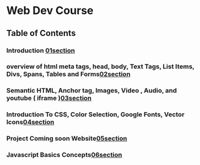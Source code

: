 # Web Dev Course

## Table of Contents

### Introduction [01section](./01section/README.md)

### overview of html meta tags, head, body, Text Tags, List Items, Divs, Spans, Tables and Forms[02section](./02section/README.md)

### Semantic HTML, Anchor tag, Images, Video , Audio, and youtube ( iframe )[03section](./03section/README.md)

### Introduction To CSS, Color Selection, Google Fonts, Vector Icons[04section](./04section/README.md)

### Project Coming soon Website[05section](./05section/README.md)

### Javascript Basics Concepts[06section](./06section/README.md)
